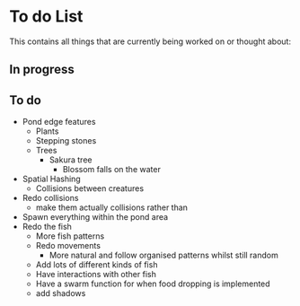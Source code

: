 # To do List
This contains all things that are currently being worked on or thought about:

## In progress

## To do
 * Pond edge features
   * Plants
   * Stepping stones
   * Trees
     * Sakura tree
       * Blossom falls on the water
 * Spatial Hashing
   * Collisions between creatures
 * Redo collisions
   * make them actually collisions rather than
 * Spawn everything within the pond area
 * Redo the fish
   * More fish patterns
   * Redo movements
     * More natural and follow organised patterns whilst still random
   * Add lots of different kinds of fish
   * Have interactions with other fish
   * Have a swarm function for when food dropping is implemented
   * add shadows
